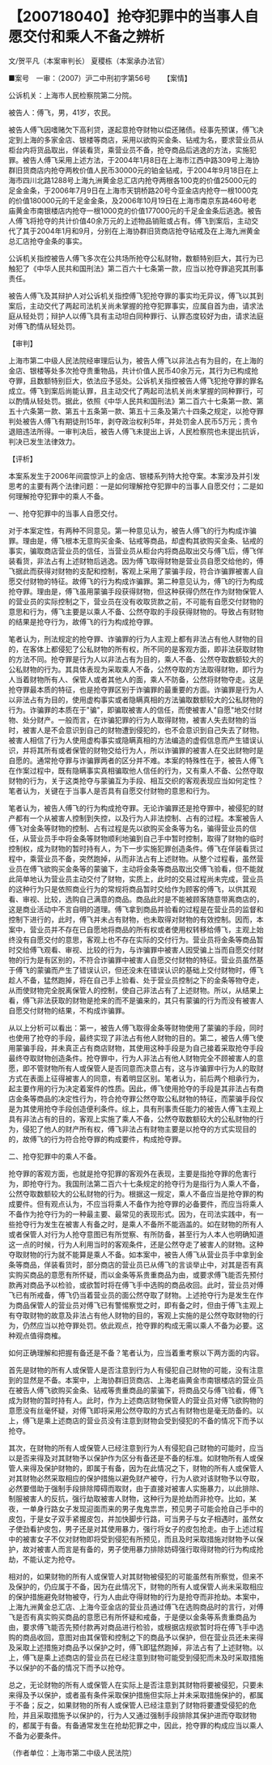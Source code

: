 # 【200718040】抢夺犯罪中的当事人自愿交付和乘人不备之辨析

文/贺平凡（本案审判长） 夏稷栋（本案承办法官）

■案号　一审：（2007）沪二中刑初字第56号 　　【案情】

公诉机关：上海市人民检察院第二分院。

被告人：傅飞，男，41岁，农民。

被告人傅飞因嗜赌欠下高利贷，遂起意抢夺财物以偿还赌债。经事先预谋，傅飞决定到上海的多家金店、银楼等商店，采用以欲购买金条、钻戒为名，要求营业员从柜台内将货品取出，佯装看货，乘营业员不备，抢夺商品后逃逸的方法，实施犯罪。被告人傅飞采用上述方法，于2004年1月8日在上海市江西中路309号上海协群旧货商店内抢夺两枚价值人民币30000元的铂金钻戒，于2004年9月18日在上海市四川北路1288号上海九洲黄金总汇店内抢夺两根各100克的价值25000元的足金金条，于2006年7月9日在上海市天钥桥路20号今亚金店内抢夺一根1000克的价值180000元的千足金金条，及2006年10月19日在上海市南京东路460号老庙黄金市南银楼店内抢夺一根1000克的价值177000元的千足金金条后逃逸。被告人傅飞将抢夺的共计价值40余万元的上述物品销赃或占有。傅飞到案后，主动交代了其于2004年1月和9月，分别在上海协群旧货商店抢夺钻戒及在上海九洲黄金总汇店抢夺金条的事实。

公诉机关指控被告人傅飞多次在公共场所抢夺公私财物，数额特别巨大，其行为已触犯了《中华人民共和国刑法》第二百六十七条第一款，应当以抢夺罪追究其刑事责任。

被告人傅飞及其辩护人对公诉机关指控傅飞犯抢夺罪的事实均无异议，傅飞以其到案后，主动交代了两起司法机关尚未掌握的抢夺犯罪事实，应属自首为由，请求法庭从轻处罚；辩护人以傅飞具有主动坦白同种罪行、认罪态度较好为由，请求法庭对傅飞酌情从轻处罚。

【审判】

上海市第二中级人民法院经审理后认为，被告人傅飞以非法占有为目的，在上海的金店、银楼等处多次抢夺贵重物品，共计价值人民币40余万元，其行为已构成抢夺罪，且数额特别巨大，依法应予惩处。公诉机关指控被告人傅飞犯抢夺罪的罪名成立。傅飞到案后尚能认罪，且主动交代了两起司法机关尚未掌握的同种罪行，可以酌情从轻处罚。据此，依照《中华人民共和国刑法》第二百六十七条第一款、第五十六条第一款、第五十五条第一款、第五十三条及第六十四条之规定，以抢夺罪判处被告人傅飞有期徒刑15年，剥夺政治权利5年，并处罚金人民币5万元；责令退赔违法所得。一审判决后，被告人傅飞未提出上诉，人民检察院也未提出抗诉，判决已发生法律效力。

【评析】

本案系发生于2006年间震惊沪上的金店、银楼系列特大抢夺案。本案涉及并引发思考的主要有两个法律问题：一是如何理解抢夺犯罪中的当事人自愿交付；二是如何理解抢夺犯罪中的乘人不备。

一、抢夺犯罪中的当事人自愿交付。

对于本案定性，有两种不同意见。第一种意见认为，被告人傅飞的行为构成诈骗罪。理由是，傅飞根本无意购买金条、钻戒等商品，却虚构其欲购买金条、钻戒的事实，骗取商店营业员的信任，当营业员从柜台内将商品取出交与傅飞后，傅飞佯装看货，非法占有上述财物后逃逸。因为傅飞取得财物是营业员自愿交给他的，傅飞据此而获得对财物的支配和控制，客观上采用了蒙骗手段，符合诈骗罪被害人自愿交付财物的特征。故傅飞的行为构成诈骗罪。第二种意见认为，傅飞的行为构成抢夺罪。理由是，傅飞虽用蒙骗手段获得财物，但这种获得仍然在作为财物保管人的营业员的实际控制之下，营业员在没有收取货款之前，不可能有自愿交付财物的意思和行为，傅飞主要是以乘人不备、公然夺取的手段获得财物的。导致占有财物的结果是抢夺行为，故傅飞的行为构成抢夺罪。

笔者认为，刑法规定的抢夺罪、诈骗罪的行为人主观上都有非法占有他人财物的目的，在客体上都侵犯了公私财物的所有权，所不同的是客观方面，即非法获取财物的方法不同。抢夺罪是行为人以非法占有为目的，乘人不备、公然夺取数额较大的公私财物的行为。其具体表现为采取乘人不备，公然夺取的方法取得财物，即行为人当着财物所有人、保管人或者其他人的面，乘人不防备，公然将财物夺走。这是抢夺罪最本质的特征，也是抢夺罪区别于诈骗罪的最重要的方面。诈骗罪是行为人以非法占有为目的，使用虚构事实或者隐瞒真相的方法骗取数额较大的公私财物的行为。诈骗罪的本质在于"骗"，即骗取被害人的信任，而使被害人"自愿"地交付财物、处分财产。一般而言，在诈骗犯罪的行为人取得财物，被害人失去财物的当时，被害人是不会意识到自己的财物遭到侵犯的，也不会意识到自己失去了财物。被害人相信了行为人使用虚构事实或隐瞒真相的方法编造的虚假信息而产生错误认识，并将其所有或者保管的财物交给行为人，所以诈骗罪的被害人在交出财物时是自愿的。通常抢夺罪与诈骗罪两者的区分并不难。本案的特殊性在于，被告人傅飞在作案过程中，既有隐瞒事实真相骗取他人信任的行为，又有乘人不备、公然夺取财物的行为，关于这类抢夺与蒙骗互为手段、相互交织的客观表现应当如何定性？笔者认为，关键在于当事人是否具有自愿交付财物的意思和行为。

笔者认为，被告人傅飞的行为构成抢夺罪。无论诈骗罪还是抢夺罪中，被侵犯的财产都有一个从被害人控制到失控，以及行为人非法控制、占有的过程。本案被告人傅飞对金条等财物的控制、占有过程是先以欲购买金条等为名，骗得营业员的信任，从营业员手中将金条等财物顺利地骗到自己手中暂时控制，取得了财物的临时控制权，成为财物的暂时持有人，为下一步实施犯罪创造条件。傅飞在佯装看货过程中，乘营业员不备，突然跑掉，从而非法占有上述财物。从整个过程看，虽然营业员在傅飞欲购买金条等的蒙骗下，主动将金条等商品取出交傅飞验看，但不能就此简单地认为营业员主动交付了财物，实质上，此时的交易过程尚未完成，营业员的这种行为只是依照商业行为的常规将商品暂时交给作为顾客的傅飞，以供其观看、审视、比较，选购自己满意的商品。商品此时是不能被顾客随意带离商店的，这是商业活动中不言自明的道理。傅飞拿到商品并验看的过程是在营业员的监督和控制下进行的，此时，傅飞并未占有财物，也未取得对财物的有效控制。因而，本案中，营业员并不存在已自愿地将商品的所有权或者使用权转移给傅飞，主观上始终没有自愿交付的意思，客观上也不存在实际的交付行为。营业员将金条等商品暂时交给傅飞观看、审视、比较的行为，与诈骗罪中被害人因受骗上当而自愿交付财物的行为是有区别的，不符合诈骗罪中被害人自愿交付财物的特征。营业员虽然基于傅飞的蒙骗而产生了错误认识，但还没未在错误认识的基础上交付财物时，傅飞趁人不备，猛然跑掉，将在自己手上验看、处于营业员控制之下的金条等物夺走，从而使财物完全脱离保管人的控制，使自己非法占有了上述财物。所以，从结果上看，傅飞非法获取的财物是抢来的而不是骗来的，其只有蒙骗的行为而没有被害人自愿交付财物的结果，不构成诈骗罪。

从以上分析可以看出：第一，被告人傅飞取得金条等财物使用了蒙骗的手段，同时也使用了抢夺的手段，最终实现了非法占有他人财物的目的。第二，被告人傅飞使用蒙骗手段，并未真正占有商店财物，其使用这种手段是为自己接着采取抢夺手段最终夺取财物创造条件。抢夺罪中，行为人非法占有他人财物完全不顾被害人的意愿，即不管财物所有人或保管人是否同意而决意占有，这与诈骗罪中行为人的取财方式在表面上征得被害人的同意，有着明显区别。笔者认为，前后两个相承行为，起主要作用的行为决定着案件的性质。因此，傅飞使用抢夺的手段是其非法占有商店金条等商品的决定性行为，符合抢夺罪公然夺取公私财物的特征，而蒙骗手段仅是为其使用抢夺手段创造便利条件。综上，具有刑事责任能力的被告人傅飞主观上具有非法占有的目的，客观上实施了乘人不备，公然夺取数额较大的公私财物的行为，侵犯了他人的财产所有权，傅飞非法占有财物主要是以抢夺的方式实现目的的，故傅飞的行为符合抢夺罪的构成要件，构成抢夺罪。

二、抢夺犯罪中的乘人不备。

抢夺罪的客观方面，也就是抢夺犯罪的客观外在表现，主要是指抢夺罪的危害行为，即抢夺行为。我国刑法第二百六十七条规定的抢夺行为是指行为人乘人不备，公然夺取数额较大的公私财物的行为。根据这一规定，乘人不备应当是抢夺罪的构成要件。但有观点认为，不应当将乘人不备作为抢夺罪的必备要件，而应当将乘人不备作为抢夺行为的一种最主要、最常见的表现形式。因为，在司法实践中，有一些抢夺行为发生在被害人有备之时，是乘人不备所不能涵盖的。如在财物的所有人或者保管人对行为人抢夺意图已有所觉察、有所防备，甚至行为人本人也明确知道这一点的时候，行为人利用当时的客观条件，还是公然夺走了被害人的财物。这种夺取财物的行为就不能算是乘人不备。如本案中，被告人傅飞从营业员手中拿到金条等商品，佯装看货时，部分商店的营业员已从傅飞的言谈举止中，对其是否有真实购买商品的意愿有所怀疑，而以金条等系贵重商品为由，或要求傅飞能否先预付款再对商品予以检验，或欲暂时将在傅飞手中选购的商品收回。此时，营业员对傅飞已有所戒备，傅飞仍当着营业员的面公然夺取了财物。上述抢夺行为是发生在作为商品保管人的营业员对傅飞已有警惕察觉之时，即有备之时，但由于傅飞主观上有夺取财物的故意及非法占有他人财物的目的，客观上实施的是公然夺取财物的行为，仍然应当以抢夺罪处罚。依此观点，抢夺罪的构成无需以乘人不备为必要。这种观点值得商榷。

如何正确理解和把握有备还是不备？笔者认为，应当着重考察以下两方面的内容。

首先是财物的所有人或保管人是否注意到行为人有侵犯自己财物的可能，没有注意到的显然是不备。本案中，上海协群旧货商店、上海老庙黄金市南银楼店的营业员在被告人傅飞欲购买金条、钻戒等贵重商品的蒙骗下，将商品交与傅飞验看，傅飞成为财物的暂时持有人。此时，作为上述商店财物保管人的营业员对傅飞欲购物的意愿没有丝毫怀疑，对傅飞即将采用公然夺取的方式占有财物也是毫无防备的。以上，傅飞是乘上述商店的营业员没有注意到财物会受到侵犯的不备的情况下而予以抢夺。

其次，在财物的所有人或保管人已经注意到行为人有侵犯自己财物的可能时，应当以是否来得及对其财物予以保护作为区分有备还是不备的标准。如财物所有人或保管人来得及保护财物的，即属于有备，因为在此情况之下，财物的所有人或保管人对其财物必然采取相应的保护措施以避免财产被夺，行为人欲对该财物予以夺取，必然要借助于强制手段排除障碍而取财，由于直接对被害人实施暴力，以此排除、制服被害人的反抗，强行劫取被害人财物，这种行为是抢劫而非抢夺。比如，某夜，一单身行路女子发现迎面而来的男子鬼鬼祟祟，预见男子可能会抢自己手中的皮包，于是女子双手紧握皮包，并加快脚步行路，可当男子与女子相遇时，虽然女子使劲看护皮包，男子还是对其使用暴力，强行将女子的皮包抢走。由于上述过程中的被害女子不仅对财物即将受到侵犯有所预见，而且及时采取措施对财物予以保护，故对被害人而言是有备的，男子使用暴力排除妨碍强行取得财物的行为构成抢劫，不能认定为抢夺。

相对的，如果财物的所有人或保管人对其财物被侵犯的可能虽然有所察觉，但来不及保护的，仍应属于不备，因为在此情况下，财物的所有人或保管人尚未采取相应的保护措施避免财物被夺，行为人由此夺得财物的行为是抢夺而非抢劫。本案中，上海九洲黄金总汇店、上海今亚金店的营业员通过傅飞在选购商品时的言行，对傅飞是否有真实购买商品的意愿已有所怀疑和戒备，于是便以金条等系贵重商品为由，要求傅飞能否先预付款再对商品进行检验，或根据店规欲暂时将在傅飞手中选购的商品收回，意图对由其保管和控制之下的商品予以保护，但在营业员还未来得及采取上述措施对商品予以保护之时，傅飞即猛然跑掉，非法占有了上述财物。以上，傅飞是乘上述商店的营业员在已经注意到财物可能受到侵犯而未及时采取措施予以保护的不备的情况下而予以抢夺。

总之，无论财物的所有人或保管人在实际上是否注意到其财物将要被侵犯，只要未来得及予以保护，或者虽有条件采取保护措施但实际上并未采取措施保护的，都属于不备；反之，如果财物的所有人或保管人已经注意到了财物将要遭受侵犯的危险，并且采取措施予以保护的，行为人又通过强制手段排除其保护进而夺取财物的，都属于有备。有备通常发生在抢劫犯罪之中，因此，抢夺罪的构成应当以乘人不备为必要条件。

（作者单位：上海市第二中级人民法院）